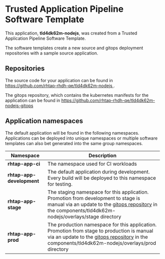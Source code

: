 # Trusted Application Pipeline Software Template

This application, **tld4dk62m-nodejs**, was created from a Trusted Application Pipeline Software Template.

The software templates create a new source and gitops deployment repositories with a sample source application. 

## Repositories

The source code for your application can be found in [https://github.com/rhtap-rhdh-qe/tld4dk62m-nodejs ](https://github.com/rhtap-rhdh-qe/tld4dk62m-nodejs ).
 
The gitops repository, which contains the kubernetes manifests for the application can be found in 
[https://github.com/rhtap-rhdh-qe/tld4dk62m-nodejs-gitops ](https://github.com/rhtap-rhdh-qe/tld4dk62m-nodejs-gitops ) 

## Application namespaces 

The default application will be found in the following namespaces. Applications can be deployed into unique namespaces or multiple software templates can also bet generated into the same group namespaces.  

|  Namespace   |  Description   |  
| -------- | -------- |
| **rhtap-app-ci** | The namespace used for CI workloads |
| **rhtap-app-development** | The default application during development. Every build will be deployed to this namespace for testing. |
| **rhtap-app-stage** | The staging namespace for this application. Promotion from development to stage is manual via an update to the [gitops repository](https://github.com/rhtap-rhdh-qe/tld4dk62m-nodejs-gitops ) in the components/tld4dk62m-nodejs/overlays/stage directory |
| **rhtap-app-prod** | The production namespace for this application. Promotion from stage to production is manual via an update to the [gitops repository](https://github.com/rhtap-rhdh-qe/tld4dk62m-nodejs-gitops ) in the components/tld4dk62m-nodejs/overlays/prod directory |